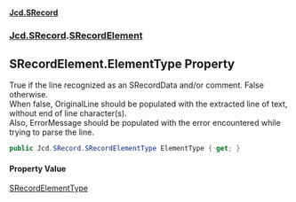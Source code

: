 #### [Jcd.SRecord](index.md 'index')
### [Jcd.SRecord](Jcd.SRecord.md 'Jcd.SRecord').[SRecordElement](Jcd.SRecord.SRecordElement.md 'Jcd.SRecord.SRecordElement')

## SRecordElement.ElementType Property

True if the line recognized as an SRecordData and/or comment. False otherwise.  
When false, OriginalLine should be populated with the extracted line of text, without end of line character(s).  
Also, ErrorMessage should be populated with the error encountered while trying to parse the line.

```csharp
public Jcd.SRecord.SRecordElementType ElementType { get; }
```

#### Property Value
[SRecordElementType](Jcd.SRecord.SRecordElementType.md 'Jcd.SRecord.SRecordElementType')